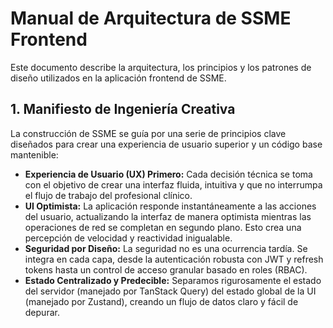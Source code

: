 # Manual de Arquitectura de SSME Frontend

Este documento describe la arquitectura, los principios y los patrones de diseño utilizados en la aplicación frontend de SSME.

## 1. Manifiesto de Ingeniería Creativa

La construcción de SSME se guía por una serie de principios clave diseñados para crear una experiencia de usuario superior y un código base mantenible:

-   **Experiencia de Usuario (UX) Primero:** Cada decisión técnica se toma con el objetivo de crear una interfaz fluida, intuitiva y que no interrumpa el flujo de trabajo del profesional clínico.
-   **UI Optimista:** La aplicación responde instantáneamente a las acciones del usuario, actualizando la interfaz de manera optimista mientras las operaciones de red se completan en segundo plano. Esto crea una percepción de velocidad y reactividad inigualable.
-   **Seguridad por Diseño:** La seguridad no es una ocurrencia tardía. Se integra en cada capa, desde la autenticación robusta con JWT y refresh tokens hasta un control de acceso granular basado en roles (RBAC).
-   **Estado Centralizado y Predecible:** Separamos rigurosamente el estado del servidor (manejado por TanStack Query) del estado global de la UI (manejado por Zustand), creando un flujo de datos claro y fácil de depurar.
